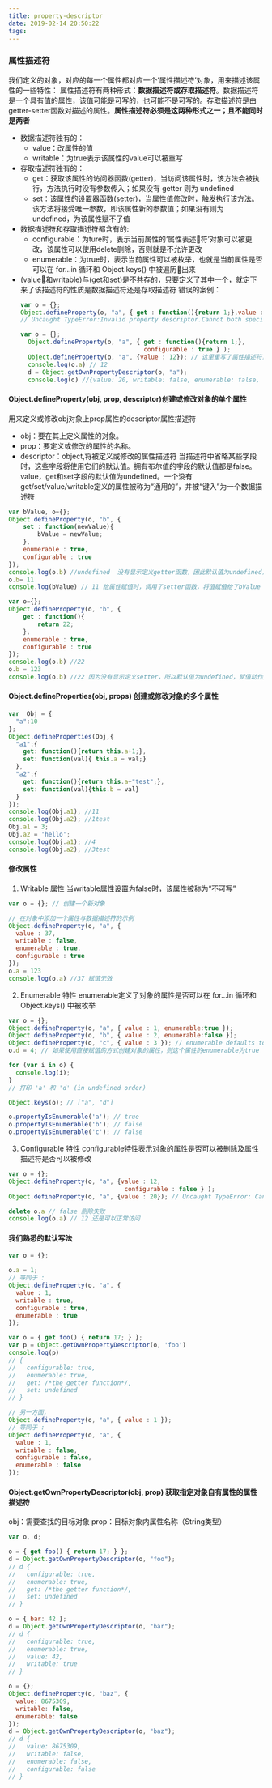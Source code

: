 ```yaml
---
title: property-descriptor
date: 2019-02-14 20:50:22
tags:
---
```

### 属性描述符
我们定义的对象，对应的每一个属性都对应一个‘属性描述符’对象，用来描述该属性的一些特性：
属性描述符有两种形式：**数据描述符或存取描述符**。数据描述符是一个具有值的属性，该值可能是可写的，也可能不是可写的。存取描述符是由getter-setter函数对描述的属性。**属性描述符必须是这两种形式之一；且不能同时是两者**

- 数据描述符独有的：
    - value：改属性的值
    - writable：为true表示该属性的value可以被重写
- 存取描述符独有的：
    - get：获取该属性的访问器函数(getter)，当访问该属性时，该方法会被执行，方法执行时没有参数传入；如果没有 getter 则为 undefined
    - set：该属性的设置器函数(setter)，当属性值修改时，触发执行该方法。该方法将接受唯一参数，即该属性新的参数值；如果没有则为undefined，为该属性赋不了值
- 数据描述符和存取描述符都含有的:
    - configurable：为ture时，表示当前属性的‘属性表述符’对象可以被更改，该属性可以使用delete删除，否则就是不允许更改
    - enumerable：为true时，表示当前属性可以被枚举，也就是当前属性是否可以在 for...in 循环和 Object.keys() 中被遍历出来
- (value和writable)与(get和set)是不共存的，只要定义了其中一个，就定下来了该描述符的性质是数据描述符还是存取描述符
  错误的案例：
  ```js
  var o = {};
  Object.defineProperty(o, "a", { get : function(){return 1;},value : 12 } );
  // Uncaught TypeError:Invalid property descriptor.Cannot both specify accessors and a value or writable attribute

  var o = {};
    Object.defineProperty(o, "a", { get : function(){return 1;}, 
                                    configurable : true } );
    Object.defineProperty(o, "a", {value : 12}); // 这里重写了属性描述符，将其变为数据描述符,且没定义的configurable 不会重写
    console.log(o.a) // 12
    d = Object.getOwnPropertyDescriptor(o, "a");
    console.log(d) //{value: 20, writable: false, enumerable: false, configurable: true}
  ```

#### Object.defineProperty(obj, prop, descriptor)创建或修改对象的单个属性
用来定义或修改obj对象上prop属性的descriptor属性描述符
- obj：要在其上定义属性的对象。
- prop：要定义或修改的属性的名称。
- descriptor：object,将被定义或修改的属性描述符
当描述符中省略某些字段时，这些字段将使用它们的默认值。拥有布尔值的字段的默认值都是false。
value，get和set字段的默认值为undefined。一个没有get/set/value/writable定义的属性被称为“通用的”，并被“键入”为一个数据描述符

```js
var bValue, o={};
Object.defineProperty(o, "b", {
    set : function(newValue){
        bValue = newValue;
    },
    enumerable : true,
    configurable : true
});
console.log(o.b) //undefined  没有显示定义getter函数，因此默认值为undefined，所以使用o.b调用时为undefined
o.b= 11
console.log(bValue) // 11 给属性赋值时，调用了setter函数，将值赋值给了bValue
```
```js
var o={};
Object.defineProperty(o, "b", {
    get : function(){
        return 22;
    },
    enumerable : true,
    configurable : true
});
console.log(o.b) //22
o.b = 123
console.log(o.b) //22 因为没有显示定义setter，所以默认值为undefined，赋值动作无效，因此o.b不会变化
```
#### Object.defineProperties(obj, props) 创建或修改对象的多个属性
```js
var  Obj = {
  "a":10
};
Object.defineProperties(Obj,{
  "a1":{
    get: function(){return this.a+1;},
    set: function(val){ this.a = val;}
  },
  "a2":{
    get: function(){return this.a+"test";},
    set: function(val){this.b = val}
  }
});
console.log(Obj.a1); //11
console.log(Obj.a2); //1test
Obj.a1 = 3;
Obj.a2 = 'hello';
console.log(Obj.a1); //4
console.log(Obj.a2); //3test
```
#### 修改属性
1. Writable 属性
当writable属性设置为false时，该属性被称为“不可写”
```js
var o = {}; // 创建一个新对象

// 在对象中添加一个属性与数据描述符的示例
Object.defineProperty(o, "a", {
  value : 37,
  writable : false,
  enumerable : true,
  configurable : true
});
o.a = 123
console.log(o.a) //37 赋值无效
```
2. Enumerable 特性
enumerable定义了对象的属性是否可以在 for...in 循环和 Object.keys() 中被枚举
```js
var o = {};
Object.defineProperty(o, "a", { value : 1, enumerable:true });
Object.defineProperty(o, "b", { value : 2, enumerable:false });
Object.defineProperty(o, "c", { value : 3 }); // enumerable defaults to false
o.d = 4; // 如果使用直接赋值的方式创建对象的属性，则这个属性的enumerable为true

for (var i in o) {    
  console.log(i);  
}
// 打印 'a' 和 'd' (in undefined order)

Object.keys(o); // ["a", "d"]

o.propertyIsEnumerable('a'); // true
o.propertyIsEnumerable('b'); // false
o.propertyIsEnumerable('c'); // false
```
3. Configurable 特性
configurable特性表示对象的属性是否可以被删除及属性描述符是否可以被修改
```js
var o = {};
Object.defineProperty(o, "a", {value : 12, 
                                configurable : false } );
Object.defineProperty(o, "a", {value : 20}); // Uncaught TypeError: Cannot redefine property: a

delete o.a // false 删除失败
console.log(o.a) // 12 还是可以正常访问
```
#### 我们熟悉的默认写法
```js
var o = {};

o.a = 1;
// 等同于 :
Object.defineProperty(o, "a", {
  value : 1,
  writable : true,
  configurable : true,
  enumerable : true
});

var o = { get foo() { return 17; } };
var p = Object.getOwnPropertyDescriptor(o, 'foo')
console.log(p)
// {
//   configurable: true,
//   enumerable: true,
//   get: /*the getter function*/,
//   set: undefined
// }

// 另一方面，
Object.defineProperty(o, "a", { value : 1 });
// 等同于 :
Object.defineProperty(o, "a", {
  value : 1,
  writable : false,
  configurable : false,
  enumerable : false
});


```
#### Object.getOwnPropertyDescriptor(obj, prop) 获取指定对象自有属性的属性描述符
obj：需要查找的目标对象
prop：目标对象内属性名称（String类型）
```js
var o, d;

o = { get foo() { return 17; } };
d = Object.getOwnPropertyDescriptor(o, "foo");
// d {
//   configurable: true,
//   enumerable: true,
//   get: /*the getter function*/,
//   set: undefined
// }

o = { bar: 42 };
d = Object.getOwnPropertyDescriptor(o, "bar");
// d {
//   configurable: true,
//   enumerable: true,
//   value: 42,
//   writable: true
// }

o = {};
Object.defineProperty(o, "baz", {
  value: 8675309,
  writable: false,
  enumerable: false
});
d = Object.getOwnPropertyDescriptor(o, "baz");
// d {
//   value: 8675309,
//   writable: false,
//   enumerable: false,
//   configurable: false
// }
```